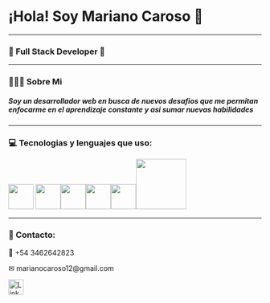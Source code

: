 <h1 >¡Hola! Soy Mariano Caroso 👋 </h1>
<hr />
<h3 >🚀 Full Stack Developer  🚀</h3>
<hr />
  <h3 > 👨🏻‍💻 Sobre Mi </h3>
  <h5 >Soy un desarrollador web en busca de nuevos desafios que me permitan enfocarme en el aprendizaje constante y asi sumar nuevas habilidades </h5>
<hr />
<div >
  <h3> 💻 Tecnologias y lenguajes que uso: </h3>
  <p>
   <img src="https://i.giphy.com/media/fsEaZldNC8A1PJ3mwp/giphy.webp" width="50"> <img src="https://media3.giphy.com/media/ln7z2eWriiQAllfVcn/200w.webp" width="50"><img src="https://i.giphy.com/media/eNAsjO55tPbgaor7ma/200w.webp" width="50"><img src="https://i.giphy.com/media/IdyAQJVN2kVPNUrojM/200.webp" width="50"><img src="https://media3.giphy.com/media/kdFc8fubgS31b8DsVu/giphy.webp" width="50"><img src="https://media.giphy.com/media/kH1DBkPNyZPOk0BxrM/giphy.gif" width="100">
  <p>
</div> 
<hr />
<div>
  <h3> 📱 Contacto: </h3>
  <p>📱 +54 3462642823 </p>
  <p>✉ marianocaroso12@gmail.com </p>
  <a href="https://www.linkedin.com/in/mariano-caroso-b5130b271/" target="_blank"><img src="https://raw.githubusercontent.com/arturssmirnovs/arturssmirnovs/master/in.png" alt="LinkedIn" width="30"></a>
</div>
